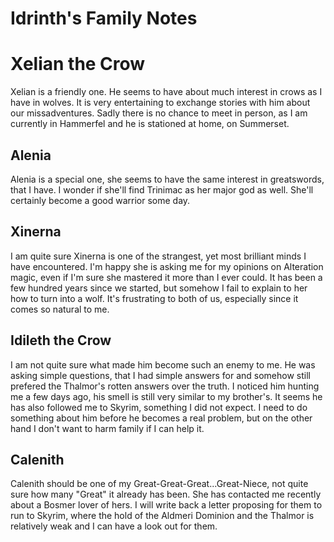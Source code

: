 # Idrinth's Family Notes

# Xelian the Crow

Xelian is a friendly one. He seems to have about much interest in crows as I have in wolves. It is very entertaining to exchange stories with him about our missadventures.
Sadly there is no chance to meet in person, as I am currently in Hammerfel and he is stationed at home, on Summerset.

## Alenia

Alenia is a special one, she seems to have the same interest in greatswords, that I have. I wonder if she'll find Trinimac as her major god as well. She'll certainly become a good warrior some day.

## Xinerna

I am quite sure Xinerna is one of the strangest, yet most brilliant minds I have encountered. I'm happy she is asking me for my opinions on Alteration magic, even if I'm sure she mastered it more than I ever could.
It has been a few hundred years since we started, but somehow I fail to explain to her how to turn into a wolf. It's frustrating to both of us, especially since it comes so natural to me.

## Idileth the Crow

I am not quite sure what made him become such an enemy to me. He was asking simple questions, that I had simple answers for and somehow still prefered the Thalmor's rotten answers over the truth. I noticed him hunting me a few days ago, his smell is still very similar to my brother's.
It seems he has also followed me to Skyrim, something I did not expect. I need to do something about him before he becomes a real problem, but on the other hand I don't want to harm family if I can help it.

## Calenith

Calenith should be one of my Great-Great-Great...Great-Niece, not quite sure how many "Great" it already has been. She has contacted me recently about a Bosmer lover of hers. I will write back a letter proposing for them to run to Skyrim, where the hold of the Aldmeri Dominion and the Thalmor is relatively weak and I can have a look out for them.
